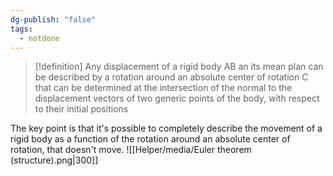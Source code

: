 ```yaml
---
dg-publish: "false"
tags:
  - notdone
---
```

>[!definition]
>Any displacement of a rigid body AB an its mean plan can be described by a rotation around an absolute center of rotation C that can be determined at the intersection of the normal to the displacement vectors of two generic points of the body, with respect to their initial positions

The key point is that it's possible to completely describe the movement of a rigid body as a function of the rotation around an absolute center of rotation, that doesn't move. ![[Helper/media/Euler theorem (structure).png|300]]

